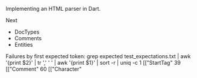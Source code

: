 Implementing an HTML parser in Dart.

Next
* DocTypes
* Comments
* Entities


Failures by first expected token:
grep expected  test_expectations.txt | awk '{print $2}' | tr ',' ' ' | awk '{print $1}' | sort -r | uniq -c
      1 [["StartTag"
     39 [["Comment"
     60 [["Character"